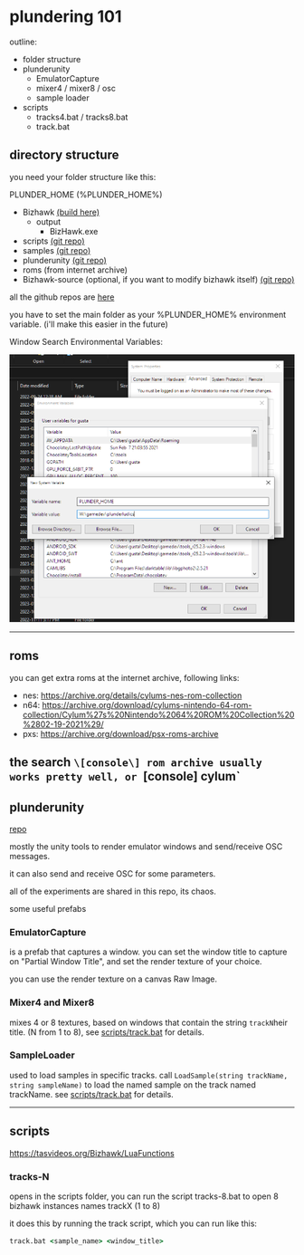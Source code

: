 # plundering 101

outline:
- folder structure
- plunderunity
  - EmulatorCapture
  - mixer4 / mixer8 / osc
  - sample loader
- scripts
  - tracks4.bat / tracks8.bat
  - track.bat

## directory structure

you need your folder structure like this:

PLUNDER_HOME (%PLUNDER_HOME%)
- Bizhawk [(build here)](https://drive.google.com/file/d/1-4xwnOr5QIpLih28YEdCQBVZRBb8UCmd/view?usp=share_link)
  - output
    - BizHawk.exe
- scripts [(git repo)](https://github.com/plunderludics/scripts)
- samples [(git repo)](https://github.com/plunderludics/samples)
- plunderunity [(git repo)](https://github.com/plunderludics/plunderunity)
- roms (from internet archive)
- Bizhawk-source (optional, if you want to modify bizhawk itself) [(git repo)](https://github.com/plunderludics/BizHawk)

all the github repos are [here](https://github.com/plunderludics)

you have to set the main folder as your %PLUNDER_HOME% environment variable. (i'll make this easier in the future)

Window Search Environmental Variables:

![](img/2023-03-03-16-20-14.png)

---

## roms

you can get extra roms at the internet archive, following links:
- nes: https://archive.org/details/cylums-nes-rom-collection
- n64: https://archive.org/download/cylums-nintendo-64-rom-collection/Cylum%27s%20Nintendo%2064%20ROM%20Collection%20%2802-19-2021%29/
- pxs: https://archive.org/download/psx-roms-archive

the search `\[console\] rom archive usually works pretty well, or `\[console\] cylum`
---

## plunderunity

[repo](https://github.com/plunderludics/plunderunity)

mostly the unity tools to render emulator windows and send/receive OSC messages.

it can also send and receive OSC for some parameters.

all of the experiments are shared in this repo, its chaos.

some useful prefabs

### EmulatorCapture
is a prefab that captures a window. you can set the window title to capture on "Partial Window Title", and set the render texture of your choice.

you can use the render texture on a canvas Raw Image.

### Mixer4 and Mixer8

mixes 4 or 8 textures, based on windows that contain the string `trackN`heir title. (N from 1 to 8), see [scripts/track.bat]() for details.

### SampleLoader
used to load samples in specific tracks. call `LoadSample(string trackName, string sampleName)` to load the named sample on the track named trackName. see [scripts/track.bat]() for details.

---


## scripts

https://tasvideos.org/Bizhawk/LuaFunctions

### tracks-N
opens
in the scripts folder, you can run the script tracks-8.bat to open 8 bizhawk instances names trackX (1 to 8)

it does this by running the track script, which you can run like this:

```bat
track.bat <sample_name> <window_title>
```

